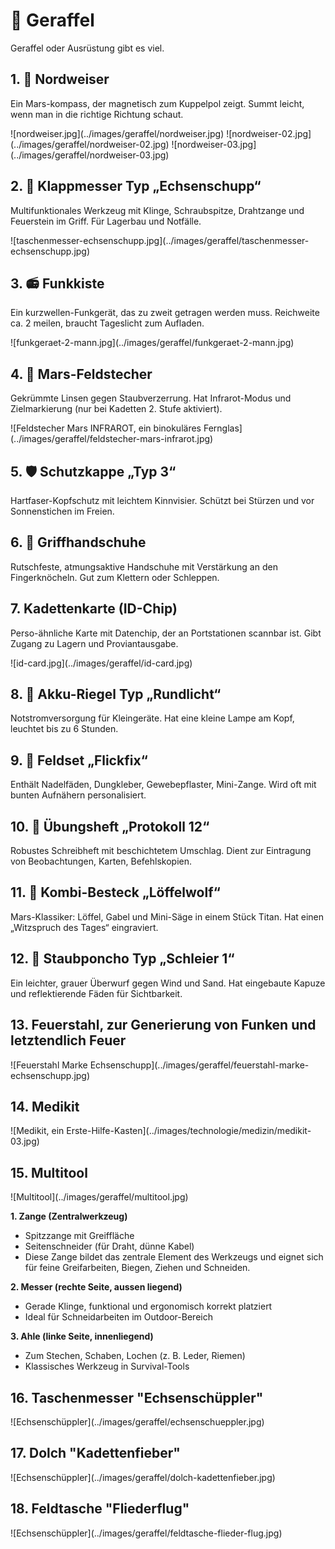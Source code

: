# 🎒 Geraffel

Geraffel oder Ausrüstung gibt es viel.

## 1. 🧭 Nordweiser

Ein Mars-kompass, der magnetisch zum Kuppelpol zeigt. Summt leicht, wenn man in die richtige Richtung schaut.

<div class="image">
![nordweiser.jpg](../images/geraffel/nordweiser.jpg) ![nordweiser-02.jpg](../images/geraffel/nordweiser-02.jpg) ![nordweiser-03.jpg](../images/geraffel/nordweiser-03.jpg)
</div>

## 2. 🔪 Klappmesser Typ „Echsenschupp“

Multifunktionales Werkzeug mit Klinge, Schraubspitze, Drahtzange und Feuerstein im Griff. Für Lagerbau und Notfälle.

<div class="image">![taschenmesser-echsenschupp.jpg](../images/geraffel/taschenmesser-echsenschupp.jpg)</div>

## 3. 📻 Funkkiste

Ein kurzwellen-Funkgerät, das zu zweit getragen werden muss. Reichweite ca. 2 meilen, braucht Tageslicht zum Aufladen.

<div class="image">![funkgeraet-2-mann.jpg](../images/geraffel/funkgeraet-2-mann.jpg)</div>

## 4. 🔭 Mars-Feldstecher

Gekrümmte Linsen gegen Staubverzerrung. Hat Infrarot-Modus und Zielmarkierung (nur bei Kadetten 2. Stufe aktiviert).

<div class="image">![Feldstecher Mars INFRAROT, ein binokuläres Fernglas](../images/geraffel/feldstecher-mars-infrarot.jpg)</div>

## 5. 🛡️ Schutzkappe „Typ 3“

Hartfaser-Kopfschutz mit leichtem Kinnvisier. Schützt bei Stürzen und vor Sonnenstichen im Freien.

## 6. 🧤 Griffhandschuhe

Rutschfeste, atmungsaktive Handschuhe mit Verstärkung an den Fingerknöcheln. Gut zum Klettern oder Schleppen.

## 7. Kadettenkarte (ID-Chip)

Perso-ähnliche Karte mit Datenchip, der an Portstationen scannbar ist. Gibt Zugang zu Lagern und Proviantausgabe.

<div class="image">![id-card.jpg](../images/geraffel/id-card.jpg)</div>

## 8. 🔋 Akku-Riegel Typ „Rundlicht“

Notstromversorgung für Kleingeräte. Hat eine kleine Lampe am Kopf, leuchtet bis zu 6 Stunden.

## 9. 🧵 Feldset „Flickfix“

Enthält Nadelfäden, Dungkleber, Gewebepflaster, Mini-Zange. Wird oft mit bunten Aufnähern personalisiert.

## 10. 📒 Übungsheft „Protokoll 12“

Robustes Schreibheft mit beschichtetem Umschlag. Dient zur Eintragung von Beobachtungen, Karten, Befehlskopien.

## 11. 🥄 Kombi-Besteck „Löffelwolf“

Mars-Klassiker: Löffel, Gabel und Mini-Säge in einem Stück Titan. Hat einen „Witzspruch des Tages“ eingraviert.

## 12. 🥼 Staubponcho Typ „Schleier 1“

Ein leichter, grauer Überwurf gegen Wind und Sand. Hat eingebaute Kapuze und reflektierende Fäden für Sichtbarkeit.

## 13. Feuerstahl, zur Generierung von Funken und letztendlich Feuer

<div class="image">![Feuerstahl Marke Echsenschupp](../images/geraffel/feuerstahl-marke-echsenschupp.jpg)</div>

## 14. Medikit

<div class="image">![Medikit, ein Erste-Hilfe-Kasten](../images/technologie/medizin/medikit-03.jpg)</div>

## 15. Multitool

<div class="image">![Multitool](../images/geraffel/multitool.jpg)</div>

**1. Zange (Zentralwerkzeug)**

* Spitzzange mit Greiffläche
* Seitenschneider (für Draht, dünne Kabel)
* Diese Zange bildet das zentrale Element des Werkzeugs und eignet sich für feine Greifarbeiten, Biegen, Ziehen und Schneiden.

**2. Messer (rechte Seite, aussen liegend)**

* Gerade Klinge, funktional und ergonomisch korrekt platziert
* Ideal für Schneidarbeiten im Outdoor-Bereich

**3. Ahle (linke Seite, innenliegend)**

* Zum Stechen, Schaben, Lochen (z. B. Leder, Riemen)
* Klassisches Werkzeug in Survival-Tools

## 16. Taschenmesser "Echsenschüppler"

<div class="image">![Echsenschüppler](../images/geraffel/echsenschueppler.jpg)</div>

## 17. Dolch "Kadettenfieber"

<div class="image">![Echsenschüppler](../images/geraffel/dolch-kadettenfieber.jpg)</div>

## 18. Feldtasche "Fliederflug"

<div class="image">![Echsenschüppler](../images/geraffel/feldtasche-flieder-flug.jpg)</div>
